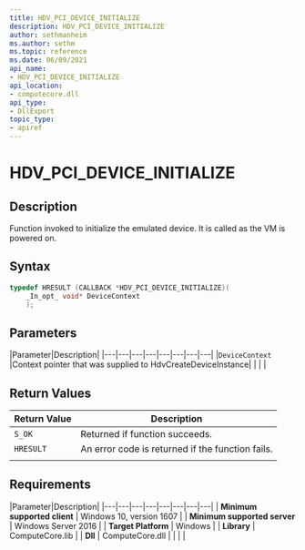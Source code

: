```yaml
---
title: HDV_PCI_DEVICE_INITIALIZE
description: HDV_PCI_DEVICE_INITIALIZE
author: sethmanheim
ms.author: sethm
ms.topic: reference
ms.date: 06/09/2021
api_name:
- HDV_PCI_DEVICE_INITIALIZE
api_location:
- computecore.dll
api_type:
- DllExport
topic_type: 
- apiref
---
```

# HDV_PCI_DEVICE_INITIALIZE

## Description

Function invoked to initialize the emulated device. It is called as the VM is powered on.

## Syntax

```C++
typedef HRESULT (CALLBACK *HDV_PCI_DEVICE_INITIALIZE)(
    _In_opt_ void* DeviceContext
    );
```

## Parameters

|Parameter|Description|
|---|---|---|---|---|---|---|---|
|`DeviceContext` |Context pointer that was supplied to HdvCreateDeviceInstance|
|    |    |

## Return Values

|Return Value     |Description|
|---|---|
|`S_OK` | Returned if function succeeds.|
|`HRESULT` | An error code is returned if the function fails.
|     |     |

## Requirements

|Parameter|Description|
|---|---|---|---|---|---|---|---|
| **Minimum supported client** | Windows 10, version 1607 |
| **Minimum supported server** | Windows Server 2016 |
| **Target Platform** | Windows |
| **Library** | ComputeCore.lib |
| **Dll** | ComputeCore.dll |
|    |    |
